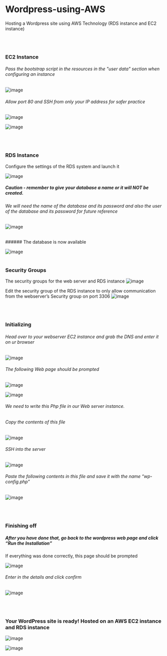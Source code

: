 # Wordpress-using-AWS
Hosting a Wordpress site using AWS Technology (RDS instance and EC2 instance)

</br></br>
### EC2 Instance
###### Pass the bootstrap script in the resources in the "user data" section when configuring an instance
![image](https://user-images.githubusercontent.com/52587103/75938983-12468a80-5e57-11ea-8aae-15358ad7a3d9.png)
</br>
###### Allow port 80 and SSH from only your IP address for safer practice 
![image](https://user-images.githubusercontent.com/52587103/75939050-386c2a80-5e57-11ea-8d2a-346155145c98.png)

![image](https://user-images.githubusercontent.com/52587103/75939066-3bffb180-5e57-11ea-886b-9ce933bbdf5e.png)

</br></br>
### RDS Instance
Configure the settings of the RDS system and launch it 

![image](https://user-images.githubusercontent.com/52587103/75939077-402bcf00-5e57-11ea-86ef-bcf9ee009521.png)
</br>

##### Caution - remember to give your database a name or it will NOT be created. 
###### We will need the name of the database and its password and also the user of the database and its password for future reference
![image](https://user-images.githubusercontent.com/52587103/75941189-052c9a00-5e5d-11ea-9b4e-ceafe5c3f2e8.png)

</br>
###### The database is now available

![image](https://user-images.githubusercontent.com/52587103/75941801-9e0fe500-5e5e-11ea-9338-d1c0e2771738.png)
</br></br>

### Security Groups
The security groups for the web server and RDS instance
![image](https://user-images.githubusercontent.com/52587103/75939119-5afe4380-5e57-11ea-81c3-7ec46d1c5ed9.png)

Edit the security group of the RDS instance to only allow communication from the webserver’s Security group on port 3306
![image](https://user-images.githubusercontent.com/52587103/75939135-62bde800-5e57-11ea-8744-ac243dfdcb54.png)

</br></br>

### Initializing

###### Head over to your webserver EC2 instance and grab the DNS and enter it on ur browser
![image](https://user-images.githubusercontent.com/52587103/75939172-7701e500-5e57-11ea-897a-7465a2e8fb30.png)

###### The following Web page should be prompted


![image](https://user-images.githubusercontent.com/52587103/75941219-12e21f80-5e5d-11ea-870f-49d283ea86ce.png)

![image](https://user-images.githubusercontent.com/52587103/75941225-170e3d00-5e5d-11ea-8fde-98d60ce72eed.png)



###### We need to write this Php file in our Web server instance. 
###### Copy the contents of this file

![image](https://user-images.githubusercontent.com/52587103/75941233-1b3a5a80-5e5d-11ea-8f50-4b7eb308ae15.png)


###### SSH into the server
![image](https://user-images.githubusercontent.com/52587103/75939213-93058680-5e57-11ea-851c-a063b4669a58.png)

###### Paste the following contents in this file and save it with the name “wp-config.php”

![image](https://user-images.githubusercontent.com/52587103/75939230-9ac52b00-5e57-11ea-9878-bf10fe11be95.png)

</br></br>
### Finishing off

##### After you have done that, go back to the wordpress web page and click “Run the Installation”
If everything was done correctly, this page should be prompted 

![image](https://user-images.githubusercontent.com/52587103/75941246-21303b80-5e5d-11ea-9327-55177fe4bc4c.png)




###### Enter in the details and click confirm
![image](https://user-images.githubusercontent.com/52587103/75941255-255c5900-5e5d-11ea-8d02-47a6c37058d5.png)

</br></br>
### Your WordPress site is ready! Hosted on an AWS EC2 instance and RDS instance
![image](https://user-images.githubusercontent.com/52587103/75941266-2a210d00-5e5d-11ea-95d0-ac6ed2c58113.png)
 








![image](https://user-images.githubusercontent.com/52587103/75941801-9e0fe500-5e5e-11ea-9338-d1c0e2771738.png)




